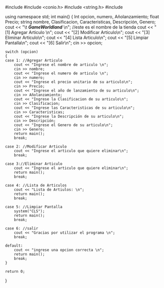 
#include <iostream>
#include <conio.h>
#include <string.h>
#include <string>

using namespace std;
int main()
{
    Int opcion, numero, Añolanzamiento;
    float Precio;
    string nombre, Clasificacion, Caracteristicas, Descripción, Genero;
    cout << "\t ***GameWorldland*** \n"; //este es el nombre de la tienda
    cout << "[1] Agregar Articulo \n";
    cout << "[2] Modificar Articulo\n";
    cout << "[3] Eliminar Articulo\n";
    cout << "[4] Lista Articulo\n";
    cout << "[5] Limpiar Pantalla\n";
    cout << "[6] Salir\n";
    cin >> opcion;

    switch (opcion)
    {
    case 1: //Agregar Articulo
        cout << "Ingrese el nombre de articulo \n";
        cin >> nombre;
        cout << "Ingrese el numero de articulo \n";
        cin >> numero;
        cout << "Ingrese el precio unitario de su articulo\n";
        cin >> Precio;
        cout << "Ingrese el año de lanzamiento de su articulo\n";
        cin >> Añolanzamiento;
        cout << "Ingrese la Clasificacion de su articulo\n";
        cin >> Clasificacion;
        cout << "Ingrese las Caracteristicas de su articulo\n";
        cin >> Caracteristicas;
        cout << "Ingrese la Descripción de su articulo\n";
        cin >> Descripción;
        cout << "Ingrese el Genero de su articulo\n";
        cin >> Genero;
        return main();
        break;

    case 2: //Modificar Articulo
        cout << "Ingrese el articulo que quiere eliminar\n";
        break;

    case 3://Eliminar Articulo
        cout << "Ingrese el articulo que quiere eliminar\n";
        return main();
        break;

    case 4: //Lista de Articulos
        cout << "Lista de Artiulos: \n";
        return main();
        break;

    case 5: //Limpiar Pantalla
        system("CLS");
        return main();
        break;

    case 6: //salir
        cout << "Gracias por utilizar el programa \n";
        break;

    default:
        cout << "ingrese una opcion correcta \n";
        return main();
        break;
    }

    return 0;
}
